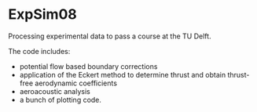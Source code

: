 # ExpSim08
Processing experimental data to pass a course at the TU Delft.

The code includes:
- potential flow based boundary corrections
- application of the Eckert method to determine thrust and obtain thrust-free aerodynamic coefficients
- aeroacoustic analysis
- a bunch of plotting code.
